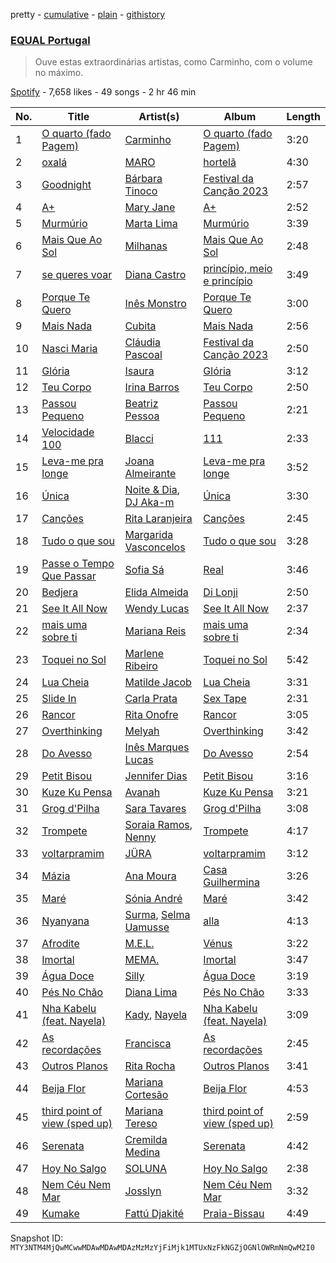 pretty - [cumulative](/playlists/cumulative/37i9dQZF1DXa3XvSefBFmb.md) - [plain](/playlists/plain/37i9dQZF1DXa3XvSefBFmb) - [githistory](https://github.githistory.xyz/mackorone/spotify-playlist-archive/blob/main/playlists/plain/37i9dQZF1DXa3XvSefBFmb)

### [EQUAL Portugal](https://open.spotify.com/playlist/37i9dQZF1DXa3XvSefBFmb)

> Ouve estas extraordinárias artistas, como Carminho, com o volume no máximo.

[Spotify](https://open.spotify.com/user/spotify) - 7,658 likes - 49 songs - 2 hr 46 min

| No. | Title | Artist(s) | Album | Length |
|---|---|---|---|---|
| 1 | [O quarto \(fado Pagem\)](https://open.spotify.com/track/1qDMm3JN98RlW1u42Jzstn) | [Carminho](https://open.spotify.com/artist/6I1r8xKn6bCeionvZVdzdR) | [O quarto \(fado Pagem\)](https://open.spotify.com/album/2L39HqL0nGDY8Z8dgqKroJ) | 3:20 |
| 2 | [oxalá](https://open.spotify.com/track/1UbsdHbelOKpiGjMJwOh0x) | [MARO](https://open.spotify.com/artist/3NP4jJcW3R6qO6rbtnH0wn) | [hortelã](https://open.spotify.com/album/3GMuMRTMVX0cGnol8lRiBR) | 4:30 |
| 3 | [Goodnight](https://open.spotify.com/track/2zBVLxBa67NP7rO4wjJMmP) | [Bárbara Tinoco](https://open.spotify.com/artist/10okQWuBo3LEA8HSZ1VUMT) | [Festival da Canção 2023](https://open.spotify.com/album/57v1ACsenMa34vYqhuLl0d) | 2:57 |
| 4 | [A+](https://open.spotify.com/track/2gGsuFVySFk1lMI2QNRHl1) | [Mary Jane](https://open.spotify.com/artist/7De3aXysEvuHh3pEGZqBau) | [A+](https://open.spotify.com/album/057KMRdPqQAKKZkwbkylzh) | 2:52 |
| 5 | [Murmúrio](https://open.spotify.com/track/7apGWzMY7mKXvXCaHQRbQe) | [Marta Lima](https://open.spotify.com/artist/5Q7g0NhLOVj7lWu5xCxDZR) | [Murmúrio](https://open.spotify.com/album/5KIY5eNy4wevvR4jewoLsO) | 3:39 |
| 6 | [Mais Que Ao Sol](https://open.spotify.com/track/1kf99fR0FT7l5FqRZJFFU5) | [Milhanas](https://open.spotify.com/artist/4NbHlXvmfisJ4e9tNkTqgC) | [Mais Que Ao Sol](https://open.spotify.com/album/6O0yU301cnqGnwPKSEVlxI) | 2:48 |
| 7 | [se queres voar](https://open.spotify.com/track/2ZBrnF19ERWXnHh51bAU3u) | [Diana Castro](https://open.spotify.com/artist/2t3v2bgUBkSgqDI6uxrFy5) | [princípio, meio e princípio](https://open.spotify.com/album/63GCAXXM4x4TiKh4y2Ab1j) | 3:49 |
| 8 | [Porque Te Quero](https://open.spotify.com/track/0iJptOrvbjgJa798gg26JU) | [Inês Monstro](https://open.spotify.com/artist/4dh79sEeMKuEsZhkojV8xQ) | [Porque Te Quero](https://open.spotify.com/album/5q6pNPwtNtbSDg63uxlasO) | 3:00 |
| 9 | [Mais Nada](https://open.spotify.com/track/2DDBR1QD9d9Qjg0a1hwOAJ) | [Cubita](https://open.spotify.com/artist/22uy6DyvpF9Vt2PMWSm5di) | [Mais Nada](https://open.spotify.com/album/4qUns8RK2Sjqz9lHKCbPhT) | 2:56 |
| 10 | [Nasci Maria](https://open.spotify.com/track/0FAPQ3VoLG7uLNKZmHnMCA) | [Cláudia Pascoal](https://open.spotify.com/artist/4mgrIhoYnm5QMXkDHhPaDJ) | [Festival da Canção 2023](https://open.spotify.com/album/57v1ACsenMa34vYqhuLl0d) | 2:50 |
| 11 | [Glória](https://open.spotify.com/track/0QR98m1lsr1zBfLutDwaHn) | [Isaura](https://open.spotify.com/artist/2oiBFya19iAwi0SCaltq1F) | [Glória](https://open.spotify.com/album/6UoXHYHaxTWNhGhTZ4pmTK) | 3:12 |
| 12 | [Teu Corpo](https://open.spotify.com/track/0iMMM4RZlHlAzO6SUoTZem) | [Irina Barros](https://open.spotify.com/artist/1oXW86kOCopYzoAWOOc6gj) | [Teu Corpo](https://open.spotify.com/album/6glIpMZ4hkezv8VuF80j63) | 2:50 |
| 13 | [Passou Pequeno](https://open.spotify.com/track/0ohdExEZpNZCReMi4NrOP7) | [Beatriz Pessoa](https://open.spotify.com/artist/1AjFyEQi181yA1Cgh9uWSe) | [Passou Pequeno](https://open.spotify.com/album/1pclHOZaSB1fJsJe0MIl85) | 2:21 |
| 14 | [Velocidade 100](https://open.spotify.com/track/71BEpCsaghvoqCokoDQlFj) | [Blacci](https://open.spotify.com/artist/36Hz9bJe0iBjUpTqpmEGak) | [111](https://open.spotify.com/album/1OoCCcETPlWoy5d30icbcL) | 2:33 |
| 15 | [Leva\-me pra longe](https://open.spotify.com/track/2ooMTOZdj0jsR2Xj9ZHav8) | [Joana Almeirante](https://open.spotify.com/artist/4sjur6yJyz7QCyNpiG5Ynm) | [Leva\-me pra longe](https://open.spotify.com/album/0OiKRNZX1UrfSDi2vz5gGY) | 3:52 |
| 16 | [Única](https://open.spotify.com/track/3cq3yh5kaRkmidyDu62CGc) | [Noite & Dia](https://open.spotify.com/artist/310x2pKIxabeKkMosSOGJf), [DJ Aka\-m](https://open.spotify.com/artist/5biGC3kl05zbkr38oyu1Z9) | [Única](https://open.spotify.com/album/123xw9lU41IwFeei159ICM) | 3:30 |
| 17 | [Canções](https://open.spotify.com/track/6x9bglWe8qLfdiBChTtvev) | [Rita Laranjeira](https://open.spotify.com/artist/735I0mtgf6ECtaqLkSEX9b) | [Canções](https://open.spotify.com/album/1KTQHjoc00DPwxacsgoVhK) | 2:45 |
| 18 | [Tudo o que sou](https://open.spotify.com/track/08JBHLvESa2BPEbjjxDKcE) | [Margarida Vasconcelos](https://open.spotify.com/artist/6R5cBF5xIxveaGIefYV2C9) | [Tudo o que sou](https://open.spotify.com/album/2szlgtbRG9a8EidbJNgGvD) | 3:28 |
| 19 | [Passe o Tempo Que Passar](https://open.spotify.com/track/0aQ6IYh4Lm26D3zgnfOMSB) | [Sofia Sá](https://open.spotify.com/artist/3aW6RxzukHbcKH5Y7z2bfB) | [Real](https://open.spotify.com/album/4ZWhY76iZfpDJZZKJWdHOt) | 3:46 |
| 20 | [Bedjera](https://open.spotify.com/track/2culheBFhYoCNLlInqal27) | [Elida Almeida](https://open.spotify.com/artist/4QMgntJ821xE1UtdWtJWbd) | [Di Lonji](https://open.spotify.com/album/0kb93KvSbYc3FNm06kVzLm) | 2:50 |
| 21 | [See It All Now](https://open.spotify.com/track/0e8yFDAkJbdBMFgdBjQUTJ) | [Wendy Lucas](https://open.spotify.com/artist/0QS3e81yxqcAh6izLUEa3a) | [See It All Now](https://open.spotify.com/album/6LzPfyQ08tHtzA7oRGzT10) | 2:37 |
| 22 | [mais uma sobre ti](https://open.spotify.com/track/0XURI3XUhHQhAp2WXgJfSB) | [Mariana Reis](https://open.spotify.com/artist/7H5gc6iAgqhJ4my9n3kdMV) | [mais uma sobre ti](https://open.spotify.com/album/0sSKDFPVWgZcuWSJ2SmxT7) | 2:34 |
| 23 | [Toquei no Sol](https://open.spotify.com/track/5yzDkcVeP5kiYnVOfNt2sJ) | [Marlene Ribeiro](https://open.spotify.com/artist/68xgZvZAZc8Iqz9kZUDEDc) | [Toquei no Sol](https://open.spotify.com/album/0YRfD14jQxCxdiNF2naUJb) | 5:42 |
| 24 | [Lua Cheia](https://open.spotify.com/track/0zFIRIQUEMYoxQPZmzIFCA) | [Matilde Jacob](https://open.spotify.com/artist/1h7kvRfDWr2EcsNdan58Zo) | [Lua Cheia](https://open.spotify.com/album/5HEAtn0wQeYHqKGb8j3VGk) | 3:31 |
| 25 | [Slide In](https://open.spotify.com/track/5FpmUQmFqnMJawIgVBaHDL) | [Carla Prata](https://open.spotify.com/artist/7vWp4MLdsECG1Dmu5NDLRS) | [Sex Tape](https://open.spotify.com/album/0SxefLTrrnsRHeYTAphtl4) | 2:31 |
| 26 | [Rancor](https://open.spotify.com/track/4K9oS9ZHtmOQFlv4SZySjq) | [Rita Onofre](https://open.spotify.com/artist/7vVA69an2aWJ4q8lY5KC9Z) | [Rancor](https://open.spotify.com/album/0yuesi7EZmbuB46ctJQpqW) | 3:05 |
| 27 | [Overthinking](https://open.spotify.com/track/64lehEwmtmiB607vXFShyn) | [Melyah](https://open.spotify.com/artist/7M3xFnNddpYffPgjzpt7f1) | [Overthinking](https://open.spotify.com/album/3Q8Yoh0bEjDauYjmDYkUjV) | 3:42 |
| 28 | [Do Avesso](https://open.spotify.com/track/14KppUA3maAc8Ejg7FOMqB) | [Inês Marques Lucas](https://open.spotify.com/artist/6eVIiykMS1MiFG8AkH7ILn) | [Do Avesso](https://open.spotify.com/album/222C9tZ74yMxKjAj5PVZvs) | 2:54 |
| 29 | [Petit Bisou](https://open.spotify.com/track/0mCsCroSE4nOGlYRh7UoFG) | [Jennifer Dias](https://open.spotify.com/artist/45qwEAGFSoIAhlRJqYZIml) | [Petit Bisou](https://open.spotify.com/album/0DCv4x92Mk2n8BFjsFftIS) | 3:16 |
| 30 | [Kuze Ku Pensa](https://open.spotify.com/track/3NSovuWMtqEZ34qYD3IuAA) | [Avanah](https://open.spotify.com/artist/4kS6NC6K4IAwuwuaAazVFY) | [Kuze Ku Pensa](https://open.spotify.com/album/3xZygu40TJFxSsJ0dQE7lu) | 3:21 |
| 31 | [Grog d'Pilha](https://open.spotify.com/track/38y0HYQgnw8Y6VuTOAFmkx) | [Sara Tavares](https://open.spotify.com/artist/57zZoaRDFEjqRwq6FlT0va) | [Grog d'Pilha](https://open.spotify.com/album/1FUTIJ9OdcQ86eiSW4FUxo) | 3:08 |
| 32 | [Trompete](https://open.spotify.com/track/2PEIsEdhCs1ykvN9tY6erM) | [Soraia Ramos](https://open.spotify.com/artist/6Hdj9MS399KY29SP12gI0L), [Nenny](https://open.spotify.com/artist/2DEfqyWjAMIfKYMXb1V8L1) | [Trompete](https://open.spotify.com/album/6xGbYgroEdQLyEMdSeQqeS) | 4:17 |
| 33 | [voltarpramim](https://open.spotify.com/track/2yCPz8xE5n5hyaunPjZ5T8) | [JÜRA](https://open.spotify.com/artist/7tfbeKMXzuNuL25n1plxH9) | [voltarpramim](https://open.spotify.com/album/27NsbOnymNnUYQXA49dCkb) | 3:12 |
| 34 | [Mázia](https://open.spotify.com/track/4W2eyKnZa4iDpOM0B7fBpY) | [Ana Moura](https://open.spotify.com/artist/5HjL8Wcg8TdKTABDci2mB7) | [Casa Guilhermina](https://open.spotify.com/album/6mnkadX4JLnvPxDGWnQ0Bu) | 3:26 |
| 35 | [Maré](https://open.spotify.com/track/4vweHv5gSlHkYYP5YVDHDq) | [Sónia André](https://open.spotify.com/artist/1mdbLkpqAkHSZIaqKXfEPt) | [Maré](https://open.spotify.com/album/651DiA01Gt8D6Je9JYn6nw) | 3:42 |
| 36 | [Nyanyana](https://open.spotify.com/track/686Gapb3LQuK8LhfYcnYG9) | [Surma](https://open.spotify.com/artist/0K3KGih25AbNfCp4vvNiFz), [Selma Uamusse](https://open.spotify.com/artist/4nDOdxGCI3SVZsYt5E0ZWh) | [alla](https://open.spotify.com/album/2z3oCBULHZqfLu4WmVKno2) | 4:13 |
| 37 | [Afrodite](https://open.spotify.com/track/2LGTy30DW5wJCgb5Pe8l4e) | [M.E.L.](https://open.spotify.com/artist/5TytmV5wOLkMz6rSdCuNDi) | [Vénus](https://open.spotify.com/album/0AjthOqi7OncysYtbw1eUd) | 3:22 |
| 38 | [Imortal](https://open.spotify.com/track/7B8gzBawT0zn80MAbVBHrI) | [MEMA.](https://open.spotify.com/artist/37aohsljYHuwzOG27WiVVY) | [Imortal](https://open.spotify.com/album/40pWFpDBPIYfGguzgEwplD) | 3:47 |
| 39 | [Água Doce](https://open.spotify.com/track/13APzWfTKJfVxiIxTsFKVD) | [Silly](https://open.spotify.com/artist/4IIEmvJstuMbrPadNIpRRx) | [Água Doce](https://open.spotify.com/album/5qFPtIWKEleW7zmaH0bgVM) | 3:19 |
| 40 | [Pés No Chão](https://open.spotify.com/track/2FgdHjlJbxi1L9wdm0QUgd) | [Diana Lima](https://open.spotify.com/artist/32Smk7Ovdr0xb5MbQtU16t) | [Pés No Chão](https://open.spotify.com/album/5iwyLMojcRsb8E5jLTK4vc) | 3:33 |
| 41 | [Nha Kabelu \(feat\. Nayela\)](https://open.spotify.com/track/13t0QukUq6xgwBHGRUcV4C) | [Kady](https://open.spotify.com/artist/2tR18g0y9MW8OsxxwzqpIz), [Nayela](https://open.spotify.com/artist/7bJaYw4jbgEpFicu97uMgH) | [Nha Kabelu \(feat\. Nayela\)](https://open.spotify.com/album/4ek95wuvEuOlSNP1DDqp9h) | 3:09 |
| 42 | [As recordações](https://open.spotify.com/track/0TEtn1o4DYrBFZxZKoeInt) | [Francisca](https://open.spotify.com/artist/5gjRxCG64XuE2HnCIEvaHI) | [As recordações](https://open.spotify.com/album/5v7QBQfmN9ckcqBL3W7Jzp) | 2:45 |
| 43 | [Outros Planos](https://open.spotify.com/track/30t2xt3amQEfMIbvI15054) | [Rita Rocha](https://open.spotify.com/artist/6zACiTxKXpO8M50M065iDy) | [Outros Planos](https://open.spotify.com/album/7GMXmkE4g6yWf0BlZLahhQ) | 3:41 |
| 44 | [Beija Flor](https://open.spotify.com/track/59P93klgWO9PRBuWIGz6an) | [Mariana Cortesão](https://open.spotify.com/artist/3SDCsDkaKp4ufaOh4gRMjG) | [Beija Flor](https://open.spotify.com/album/4VTrjEGto6R3dT5CekEaZU) | 4:53 |
| 45 | [third point of view \(sped up\)](https://open.spotify.com/track/0xfgGjYm4bKrNUyI4bYzzT) | [Mariana Tereso](https://open.spotify.com/artist/2flPiXqSKewUNnRoSCGZHu) | [third point of view \(sped up\)](https://open.spotify.com/album/36Sety9uFVkIyOG4KWw91s) | 2:59 |
| 46 | [Serenata](https://open.spotify.com/track/0iH6ACCaYRPekMHUcHV2uX) | [Cremilda Medina](https://open.spotify.com/artist/7m1dm6eKgspx20jb8RrCEp) | [Serenata](https://open.spotify.com/album/404DplsamthydoxOpTssjZ) | 4:42 |
| 47 | [Hoy No Salgo](https://open.spotify.com/track/3lpVdysBP4nG7yrWjRmfBK) | [SOLUNA](https://open.spotify.com/artist/6sIsLfY5y0OFtBSbSNEjmW) | [Hoy No Salgo](https://open.spotify.com/album/7mkZWuUwfAYH0ZnGJMpGqo) | 2:38 |
| 48 | [Nem Céu Nem Mar](https://open.spotify.com/track/2xEI0gdaCtEZdmZKWjTlzG) | [Josslyn](https://open.spotify.com/artist/7DaYWbVfmn3AtcUJua9yYF) | [Nem Céu Nem Mar](https://open.spotify.com/album/4458gv3ShBykHRDLfM87pY) | 3:32 |
| 49 | [Kumake](https://open.spotify.com/track/0gYJ9bbMWP2A4gBKUcstcj) | [Fattú Djakité](https://open.spotify.com/artist/3Ji5HpAvMIP5wpkWnffUWR) | [Praia\-Bissau](https://open.spotify.com/album/6l5Jg7YSXxuIO1EUyuYcLb) | 4:49 |

Snapshot ID: `MTY3NTM4MjQwMCwwMDAwMDAwMDAzMzMzYjFiMjk1MTUxNzFkNGZjOGNlOWRmNmQwM2I0`
